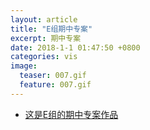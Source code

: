 ```yaml
---
layout: article
title: "E组期中专案"
excerpt: 期中专案
date: 2018-1-1 01:47:50 +0800
categories: vis
image: 
  teaser: 007.gif
  feature: 007.gif
---
```


* [这是E组的期中专案作品](https://chenie233.github.io/infovis/mid-term/index.html)